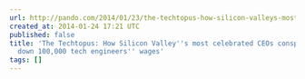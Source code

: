 ```yaml
---
url: http://pando.com/2014/01/23/the-techtopus-how-silicon-valleys-most-celebrated-ceos-conspired-to-drive-down-100000-tech-engineers-wages/
created_at: 2014-01-24 17:21 UTC
published: false
title: 'The Techtopus: How Silicon Valley''s most celebrated CEOs conspired to drive
  down 100,000 tech engineers'' wages'
tags: []
---
```



